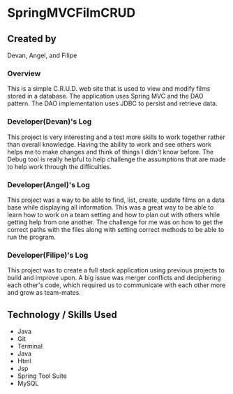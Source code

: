 # SpringMVCFilmCRUD

## Created by 
Devan, Angel, and Filipe

### Overview
This is a simple C.R.U.D. web site that is used to view and modify films stored in a database. The application uses Spring MVC and the DAO pattern. The DAO implementation uses JDBC to persist and retrieve data.

### Developer(Devan)'s Log

This project is very interesting and a test more skills to work together rather than
overall knowledge. Having the ability to work and see others work helps me to make changes and think of things I didn't know before.
The Debug tool is really helpful to help challenge the assumptions that are made to help work through the difficulties.

### Developer(Angel)'s Log

This project was a way to be able to find, list, create, update films on a data base while displaying all information. This was a great way to be able to learn how to work on a team setting and how to plan out with others while getting help from one another. The challenge for me was on how to get the correct paths with the files along with setting correct methods to be able to run the program.

### Developer(Filipe)'s Log

This project was to create a full stack application using previous projects to build and improve upon. A big issue was merger conflicts and deciphering each other's code, which required us to communicate with each other more and grow as team-mates.

## Technology / Skills Used
* Java
* Git
* Terminal
* Java
* Html
* Jsp
* Spring Tool Suite
* MySQL